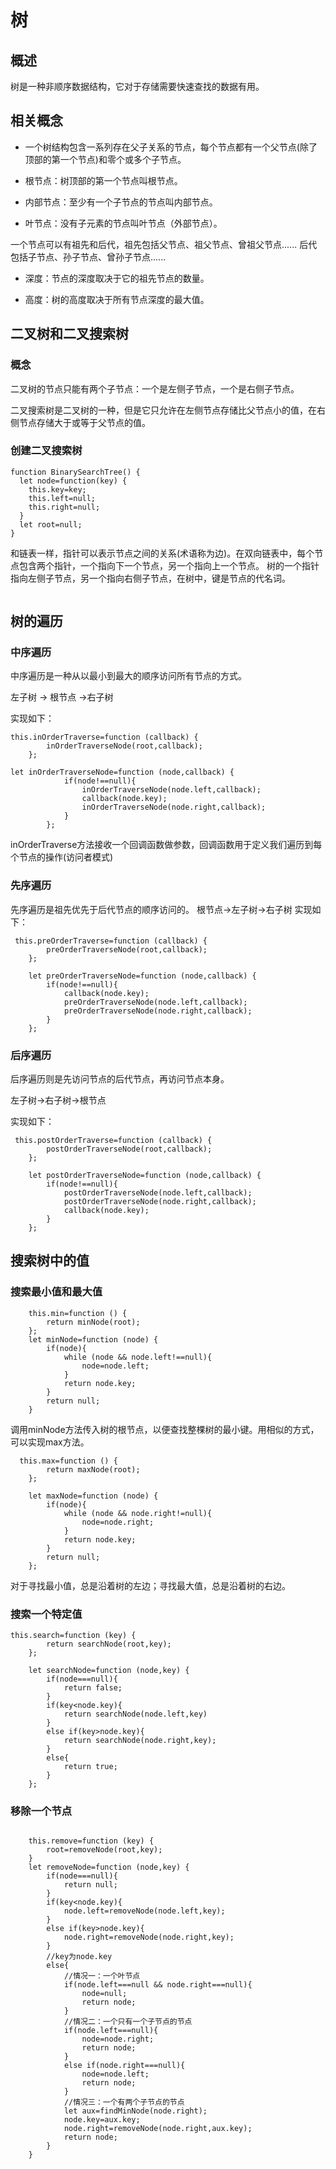 # 树
## 概述
树是一种非顺序数据结构，它对于存储需要快速查找的数据有用。
## 相关概念
+ 一个树结构包含一系列存在父子关系的节点，每个节点都有一个父节点(除了顶部的第一个节点)和零个或多个子节点。

+ 根节点：树顶部的第一个节点叫根节点。

+ 内部节点：至少有一个子节点的节点叫内部节点。

+ 叶节点：没有子元素的节点叫叶节点（外部节点）。

一个节点可以有祖先和后代，祖先包括父节点、祖父节点、曾祖父节点......
后代包括子节点、孙子节点、曾孙子节点......

+ 深度：节点的深度取决于它的祖先节点的数量。

+ 高度：树的高度取决于所有节点深度的最大值。

## 二叉树和二叉搜索树
### 概念
二叉树的节点只能有两个子节点：一个是左侧子节点，一个是右侧子节点。

二叉搜索树是二叉树的一种，但是它只允许在左侧节点存储比父节点小的值，在右侧节点存储大于或等于父节点的值。

### 创建二叉搜索树
```ecmascript 6
function BinarySearchTree() {
  let node=function(key) {
    this.key=key;
    this.left=null;
    this.right=null;
  }
  let root=null;
}
```
和链表一样，指针可以表示节点之间的关系(术语称为边)。在双向链表中，每个节点包含两个指针，一个指向下一个节点，另一个指向上一个节点。
树的一个指针指向左侧子节点，另一个指向右侧子节点，在树中，键是节点的代名词。

```ecmascript 6

```
## 树的遍历
### 中序遍历
中序遍历是一种从以最小到最大的顺序访问所有节点的方式。

左子树 -> 根节点 ->右子树

实现如下：
```ecmascript 6
this.inOrderTraverse=function (callback) {
        inOrderTraverseNode(root,callback);
    };
      
let inOrderTraverseNode=function (node,callback) {
            if(node!==null){
                inOrderTraverseNode(node.left,callback);
                callback(node.key);
                inOrderTraverseNode(node.right,callback);
            }
        };
```      
 inOrderTraverse方法接收一个回调函数做参数，回调函数用于定义我们遍历到每个节点的操作(访问者模式)
                                                                                                                                                                                                                                                                                                                                                                                                                                                                                                                                                                                                                                                                                                                                                                                                                                                                                                                                                                                                                                                                                                                                                                                                                                                                                       
### 先序遍历
先序遍历是祖先优先于后代节点的顺序访问的。
根节点->左子树->右子树
实现如下：
```ecmascript 6
 this.preOrderTraverse=function (callback) {
        preOrderTraverseNode(root,callback);
    };

    let preOrderTraverseNode=function (node,callback) {
        if(node!==null){
            callback(node.key);
            preOrderTraverseNode(node.left,callback);
            preOrderTraverseNode(node.right,callback);
        }
    };
```
### 后序遍历
后序遍历则是先访问节点的后代节点，再访问节点本身。

左子树->右子树->根节点

实现如下：
```ecmascript 6
 this.postOrderTraverse=function (callback) {
        postOrderTraverseNode(root,callback);
    };

    let postOrderTraverseNode=function (node,callback) {
        if(node!==null){
            postOrderTraverseNode(node.left,callback);
            postOrderTraverseNode(node.right,callback);
            callback(node.key);
        }
    };
```
## 搜索树中的值
### 搜索最小值和最大值
```ecmascript 6
    this.min=function () {
        return minNode(root);
    };
    let minNode=function (node) {
        if(node){
            while (node && node.left!==null){
                node=node.left;
            } 
            return node.key;
        }
        return null;
    }
```
调用minNode方法传入树的根节点，以便查找整棵树的最小键。用相似的方式，可以实现max方法。
```ecmascript 6
  this.max=function () {
        return maxNode(root);
    };

    let maxNode=function (node) {
        if(node){
            while (node && node.right!=null){
                node=node.right;
            } 
            return node.key;
        }
        return null;
    };
```
对于寻找最小值，总是沿着树的左边；寻找最大值，总是沿着树的右边。

### 搜索一个特定值
```ecmascript 6
this.search=function (key) {
        return searchNode(root,key);
    };

    let searchNode=function (node,key) {
        if(node===null){
            return false;
        }
        if(key<node.key){
            return searchNode(node.left,key)
        }
        else if(key>node.key){
            return searchNode(node.right,key);
        }
        else{
            return true;
        }
    };
```
### 移除一个节点
```ecmascript 6
   
    this.remove=function (key) {
        root=removeNode(root,key);
    }
    let removeNode=function (node,key) {
        if(node===null){
            return null;
        }
        if(key<node.key){
            node.left=removeNode(node.left,key);
        }
        else if(key>node.key){
            node.right=removeNode(node.right,key);
        }
        //key为node.key
        else{
            //情况一：一个叶节点
            if(node.left===null && node.right===null){
                node=null;
                return node;
            }
            //情况二：一个只有一个子节点的节点
            if(node.left===null){
                node=node.right;
                return node;
            }
            else if(node.right===null){
                node=node.left;
                return node;
            }
            //情况三：一个有两个子节点的节点
            let aux=findMinNode(node.right);
            node.key=aux.key;
            node.right=removeNode(node.right,aux.key);
            return node;
        }
    }
```

